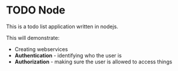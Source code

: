 # TODO Node

This is a todo list application written in nodejs.

This will demonstrate:

- Creating webservices
- **Authentication**  - identifying who the user is
- **Authorization**  - making sure the user is allowed to access things
